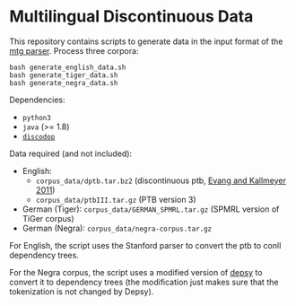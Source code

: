 
# Multilingual Discontinuous Data

This repository contains scripts to generate data in the input format
of the [mtg parser](https://github.com/mcoavoux/mtg/).
Process three corpora: 

    bash generate_english_data.sh
    bash generate_tiger_data.sh
    bash generate_negra_data.sh

Dependencies:

- `python3`
- `java` (>= 1.8)
- [`discodop`](https://github.com/andreasvc/disco-dop/)

Data required (and not included):

- English:
    - `corpus_data/dptb.tar.bz2`   (discontinuous ptb, [Evang and Kallmeyer 2011](http://www.aclweb.org/anthology/W/W11/W11-2913.pdf))
    - `corpus_data/ptbIII.tar.gz` (PTB version 3)
- German (Tiger): `corpus_data/GERMAN_SPMRL.tar.gz`   (SPMRL version of TiGer corpus)
- German (Negra): `corpus_data/negra-corpus.tar.gz`


For English, the script uses the Stanford parser to convert the ptb
to conll dependency trees.

For the Negra corpus, the script uses a modified version of
[depsy](https://nats-www.informatik.uni-hamburg.de/CDG/DownloadPage)
to convert it to dependency trees (the modification just makes sure that
the tokenization is not changed by Depsy).


